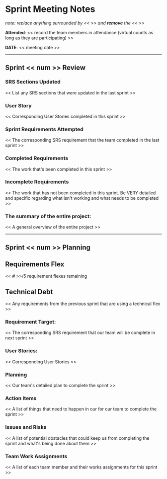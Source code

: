 # Sprint Meeting Notes

*note: replace anything surrounded by << >> and **remove** the << >>*

**Attended**: << record the team members in attendance (virtual counts as long as they are participating) >>

**DATE**: << meeting date >>

***

## Sprint << num >> Review



### SRS Sections Updated

<< List any SRS sections that were updated in the last sprint >>

###  User Story

<< Corresponding User Stories completed in this sprint >>

### Sprint Requirements Attempted

<< The corresponding SRS requirement that the team completed in the last sprint >>

### Completed Requirements

<< The work that's been completed in this sprint >>

### Incomplete Requirements

<< The work that has not been completed in this sprint. Be VERY detailed and specific regarding what isn't working and what needs to be completed >>

### The summary of the entire project:

<< A general overview of the entire project >>

***

## Sprint << num >> Planning

## Requirements Flex

<< # >>/5 requirement flexes remaining

## Technical Debt

<< Any requirements from the previous sprint that are using a technical flex >>

### Requirement Target:

<< The corresponding SRS requirement that our team will be complete in next sprint >>

### User Stories:

<< Corresponding User Stories >>

### Planning

<< Our team's detailed plan to complete the sprint >>

### Action Items

<< A list of things that need to happen in our for our team to complete the sprint >>

### Issues and Risks

<< A list of potential obstacles that could keep us from completing the sprint and what's being done about them >>

### Team Work Assignments

<< A list of each team member and their works assignments for this sprint >>
